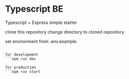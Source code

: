 # Typescript BE
Typescript + Express simple starter

clone this repository
change directory to cloned repository

set environment from .env.example

```npm install

for development
```npm run dev

for production
```npm run start
